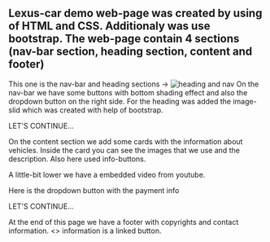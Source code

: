 Lexus-car demo web-page was created by using of HTML and CSS.
Additionaly was use bootstrap.
The web-page contain 4 sections (nav-bar section, heading section, content and footer)
----------
This one is the nav-bar and heading sections ->
![heading and nav](https://user-images.githubusercontent.com/73636880/141786887-7e936974-9678-4285-baa7-36a571f7097c.PNG)
On the nav-bar we have some buttons with bottom shading effect and also the dropdown button on the right side.
For the heading was added the image-slid which was created with help of bootstrap.

LET'S CONTINUE...

On the content section we add some cards with the information about vehicles.
Inside the card you can see the images that we use and the description.
Also here used info-buttons.

A little-bit lower we have a embedded video from youtube.

Here is the dropdown button with the payment info


LET'S CONTINUE...

At the end of this page we have a footer with copyrights and contact information.
<<contact us>> information is a linked button.

